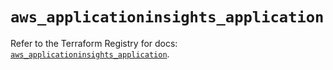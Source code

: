 # `aws_applicationinsights_application`

Refer to the Terraform Registry for docs: [`aws_applicationinsights_application`](https://registry.terraform.io/providers/hashicorp/aws/5.94.0/docs/resources/applicationinsights_application).
